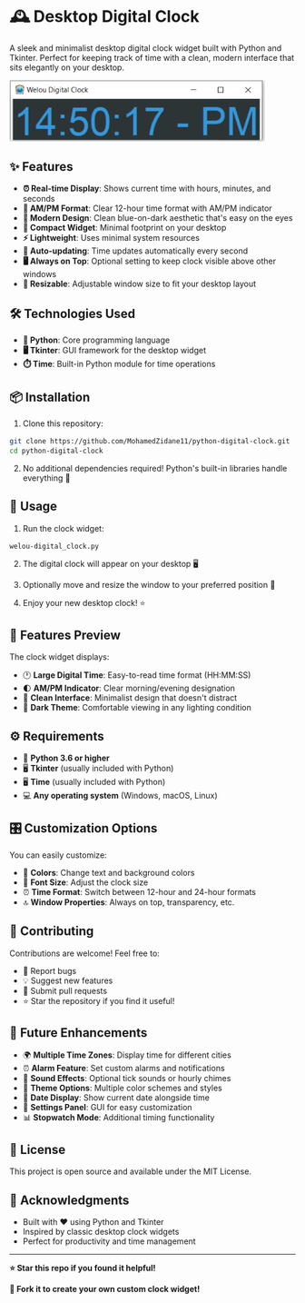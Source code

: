 # 🕰️ Desktop Digital Clock

A sleek and minimalist desktop digital clock widget built with Python and Tkinter. Perfect for keeping track of time with a clean, modern interface that sits elegantly on your desktop.

<img src="https://github.com/MohamedZidane11/python-digital-clock/blob/main/Capture8.PNG" width=450>

## ✨ Features

- **⏰ Real-time Display**: Shows current time with hours, minutes, and seconds
- **🌙 AM/PM Format**: Clear 12-hour time format with AM/PM indicator
- **🎨 Modern Design**: Clean blue-on-dark aesthetic that's easy on the eyes
- **📱 Compact Widget**: Minimal footprint on your desktop
- **⚡ Lightweight**: Uses minimal system resources
- **🔄 Auto-updating**: Time updates automatically every second
- **🖥️ Always on Top**: Optional setting to keep clock visible above other windows
- **📐 Resizable**: Adjustable window size to fit your desktop layout

## 🛠️ Technologies Used

- **🐍 Python**: Core programming language
- **🖥️ Tkinter**: GUI framework for the desktop widget
- **⏱️ Time**: Built-in Python module for time operations

## 📦 Installation

1. Clone this repository:
```bash
git clone https://github.com/MohamedZidane11/python-digital-clock.git
cd python-digital-clock
```

2. No additional dependencies required! Python's built-in libraries handle everything 🎉

## 🚀 Usage

1. Run the clock widget:
```bash
welou-digital_clock.py
```

2. The digital clock will appear on your desktop 🖥️

3. Optionally move and resize the window to your preferred position 📍

4. Enjoy your new desktop clock! ⭐

## 📸 Features Preview

The clock widget displays:
- 🕐 **Large Digital Time**: Easy-to-read time format (HH:MM:SS)
- 🌓 **AM/PM Indicator**: Clear morning/evening designation  
- 🎯 **Clean Interface**: Minimalist design that doesn't distract
- 🖤 **Dark Theme**: Comfortable viewing in any lighting condition

## ⚙️ Requirements

- 🐍 **Python 3.6 or higher**
- 🖥️ **Tkinter** (usually included with Python)
- 🖥️ **Time** (usually included with Python)
- 💻 **Any operating system** (Windows, macOS, Linux)

## 🎛️ Customization Options

You can easily customize:
- 🎨 **Colors**: Change text and background colors
- 📏 **Font Size**: Adjust the clock size
- ⏰ **Time Format**: Switch between 12-hour and 24-hour formats
- 🔝 **Window Properties**: Always on top, transparency, etc.

## 🤝 Contributing

Contributions are welcome! Feel free to:
- 🐛 Report bugs
- 💡 Suggest new features
- 🔧 Submit pull requests
- ⭐ Star the repository if you find it useful!

## 📝 Future Enhancements

- 🌍 **Multiple Time Zones**: Display time for different cities
- ⏰ **Alarm Feature**: Set custom alarms and notifications
- 🎵 **Sound Effects**: Optional tick sounds or hourly chimes
- 🎨 **Theme Options**: Multiple color schemes and styles
- 📅 **Date Display**: Show current date alongside time
- 🔧 **Settings Panel**: GUI for easy customization
- 📊 **Stopwatch Mode**: Additional timing functionality

## 📄 License

This project is open source and available under the MIT License.

## 🙏 Acknowledgments

- Built with ❤️ using Python and Tkinter
- Inspired by classic desktop clock widgets
- Perfect for productivity and time management

---

**⭐ Star this repo if you found it helpful!** 

**🍴 Fork it to create your own custom clock widget!**

